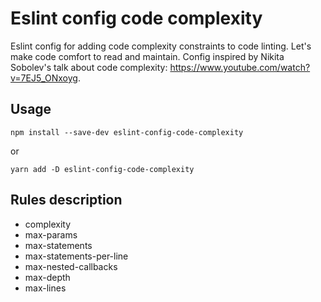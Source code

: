 # Eslint config code complexity

Eslint config for adding code complexity constraints to code linting. Let's make code comfort to read and maintain. Config inspired by Nikita Sobolev's talk about code complexity: https://www.youtube.com/watch?v=7EJ5_ONxoyg.

## Usage

`npm install --save-dev eslint-config-code-complexity`

or

`yarn add -D eslint-config-code-complexity`

## Rules description

- complexity
- max-params
- max-statements
- max-statements-per-line
- max-nested-callbacks
- max-depth
- max-lines
